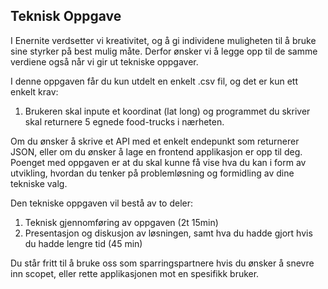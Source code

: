 ## Teknisk Oppgave

I Enernite verdsetter vi kreativitet, og å gi individene muligheten til å bruke sine styrker på best mulig måte. Derfor ønsker vi å legge opp til de samme verdiene også når vi gir ut tekniske oppgaver.

I denne oppgaven får du kun utdelt en enkelt .csv fil, og det er kun ett enkelt krav:

1. Brukeren skal inpute et koordinat (lat long) og programmet du skriver skal returnere 5 egnede food-trucks i nærheten.

Om du ønsker å skrive et API med et enkelt endepunkt som returnerer JSON, eller om du ønsker å lage en frontend applikasjon er opp til deg. Poenget med oppgaven er at du skal kunne få vise hva du kan i form av utvikling, hvordan du tenker på problemløsning og formidling av dine tekniske valg.

Den tekniske oppgaven vil bestå av to deler:

1. Teknisk gjennomføring av oppgaven (2t 15min)
2. Presentasjon og diskusjon av løsningen, samt hva du hadde gjort hvis du hadde lengre tid (45 min)

Du står fritt til å bruke oss som sparringspartnere hvis du ønsker å snevre inn scopet, eller rette applikasjonen mot en spesifikk bruker.
